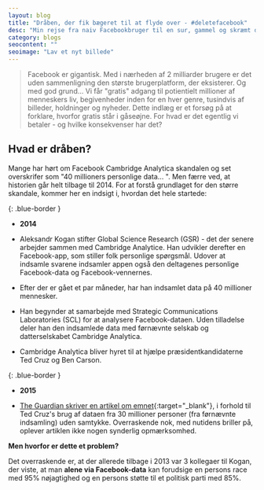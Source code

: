 ```yaml
---
layout: blog
title: "Dråben, der fik bægeret til at flyde over - #deletefacebook"
desc: "Min rejse fra naiv Facebookbruger til en sur, gammel og skræmt data-gnavpotte"
category: blogs
seocontent: ""
seoimage: "Lav et nyt billede"
---
```


> Facebook er gigantisk. Med i nærheden af 2 milliarder brugere er det uden sammenligning den største brugerplatform, der eksisterer. Og med god grund... Vi får "gratis" adgang til potientielt millioner af menneskers liv, begivenheder inden for en hver genre, tusindvis af billeder, holdninger og nyheder. Dette indlæg er et forsøg på at forklare, hvorfor gratis står i gåseøjne. For hvad er det egentlig vi betaler - og hvilke konsekvenser har det?

## Hvad er dråben?

Mange har hørt om Facebook Cambridge Analytica skandalen og set overskrifer som "40 millioners personlige data... ". Men færre ved, at historien går helt tilbage til 2014. For at forstå grundlaget for den større skandale, kommer her en indsigt i, hvordan det hele startede:

{: .blue-border }
* **2014**

* Aleksandr Kogan stifter Global Science Research (GSR) - det der senere arbejder sammen med Cambridge Analytice. Han udvikler derefter en Facebook-app, som stiller folk personlige spørgsmål. Udover at indsamle svarene indsamler appen også den deltagenes personlige Facebook-data og Facebook-vennernes.

* Efter der er gået et par måneder, har han indsamlet data på 40 millioner mennesker. 

* Han begynder at samarbejde med Strategic Communications Laboratories (SCL) for at analysere Facebook-dataen. Uden tilladelse deler han den indsamlede data med førnævnte selskab og datterselskabet Cambridge Analytica.

* Cambridge Analytica bliver hyret til at hjælpe præsidentkandidaterne Ted Cruz og Ben Carson. 

{: .blue-border }
* **2015**

* [The Guardian skriver en artikel om emnet](https://www.theguardian.com/us-news/2015/dec/11/senator-ted-cruz-president-campaign-facebook-user-data){:target="_blank"}, i forhold til Ted Cruz's brug af dataen fra 30 millioner personer (fra førnævnte indsamling) uden samtykke. Overraskende nok, med nutidens briller på, oplever artiklen ikke nogen synderlig opmærksomhed. 



**Men hvorfor er dette et problem?**

Det overraskende er, at der allerede tilbage i 2013 var 3 kollegaer til Kogan, der viste, at man **alene via Facebook-data** kan forudsige en persons race med 95% nøjagtighed og en persons støtte til et politisk parti med 85%.

